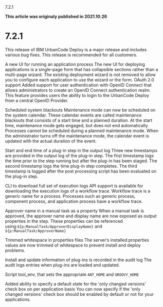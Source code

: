 





7.2.1

**This article was originaly published in 2021.10.26**


7.2.1
=====




This release of IBM UrbanCode Deploy is a major release and includes various bug fixes. This release is recommended for all customers.

A new UI for running an application process
The new UI for deploying applications is a single-page form that has collapsible sections rather than a multi-page wizard. The existing deployment wizard is not removed to allow you to configure each application to use the wizard or the form.
OAuth 2.0 support
Added support for user authentication with OpenID Connect that allows administrators to create an OpenID Connect authentication realm. This feature provides users the ability to login to the UrbanCode Deploy from a central OpenID Provider.

Scheduled system blackouts
Maintenance mode can now be scheduled on the system calendar. These calendar events are called maintenance blackouts that consists of a start time and a planned duration. At the start time, maintenance mode gets engaged, but does not end automatically. Processes cannot be scheduled during a planned maintenance mode. When the administrator turns off the maintenance mode, the calendar
event is updated with the actual duration of the event.

Start and end time of a plug-in step in the output log
Three new timestamps are provided in the output log of the plug-in step. The first timestamp logs the time prior to the step running but after the plug-in has been staged. The second timestamp logs the time plug-in step completes. The third timestamp is logged after the post processing script has been evaluated on the plug-in step.

CLI to download full set of execution logs
API support is available for downloading the execution logs of a workflow trace. Workflow trace is a generic name for a process. Processes such as generic process, component process, and application process have a workflow trace.

Approver name in a manual task as a property
When a manual task is approved, the approver name and display name are now exposed as output properties in the step. These properties can be referenced using:`${p:ManualTask/ApproverDisplayName}` and `${p:ManualTask/ApproverName}`

Trimmed whitespace in properties files
The server’s installed.properties values are now trimmed of whitespace to prevent install and deploy problems.

Install and update information of plug-ins is recorded in the audit log
The audit logs entries when plug-ins are loaded and updated.

Script tool\_env, that sets the appropriate `ANT_HOME` and `GROOVY_HOME`


Added ability to specify a default state for the 'only changed versions' check box on per application basis
You can now specify if the 'only changed versions' check box should be enabled by default or not for your applications.






